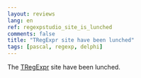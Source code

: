 ```yaml
---
layout: reviews
lang: en
ref: regexpstudio_site_is_lunched
comments: false
title: "TRegExpr site have been lunched"
tags: [pascal, regexp, delphi]
---
```


The [TRegExpr](https://regexpr.masterandrey.com/en/latest/) site have been lunched.
